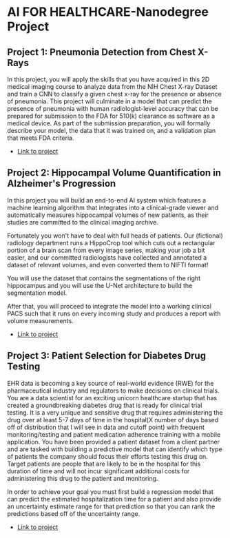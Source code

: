 # AI FOR HEALTHCARE-Nanodegree Project

## Project 1: Pneumonia Detection from Chest X-Rays

In this project, you will apply the skills that you have acquired in this 2D medical imaging course to analyze data from the NIH Chest X-ray Dataset and train a CNN to classify a given chest x-ray for the presence or absence of pneumonia. This project will culminate in a model that can predict the presence of pneumonia with human radiologist-level accuracy that can be prepared for submission to the FDA for 510(k) clearance as software as a medical device. As part of the submission preparation, you will formally describe your model, the data that it was trained on, and a validation plan that meets FDA criteria.

- [Link to project](https://github.com/nguyenduchuyvn/AI-FOR-HEALTHCARE-Udacity/tree/main/Project1)

## Project 2: Hippocampal Volume Quantification in Alzheimer's Progression
In this project you will build an end-to-end AI system which features a machine learning algorithm that integrates into a clinical-grade viewer and automatically measures hippocampal volumes of new patients, as their studies are committed to the clinical imaging archive.

Fortunately you won't have to deal with full heads of patients. Our (fictional) radiology department runs a HippoCrop tool which cuts out a rectangular portion of a brain scan from every image series, making your job a bit easier, and our committed radiologists have collected and annotated a dataset of relevant volumes, and even converted them to NIFTI format!

You will use the dataset that contains the segmentations of the right hippocampus and you will use the U-Net architecture to build the segmentation model.

After that, you will proceed to integrate the model into a working clinical PACS such that it runs on every incoming study and produces a report with volume measurements.

- [Link to project](https://github.com/nguyenduchuyvn/AI-FOR-HEALTHCARE-Udacity/tree/main/Project2)

## Project 3: Patient Selection for Diabetes Drug Testing
EHR data is becoming a key source of real-world evidence (RWE) for the pharmaceutical industry and regulators to make decisions on clinical trials. You are a data scientist for an exciting unicorn healthcare startup that has created a groundbreaking diabetes drug that is ready for clinical trial testing. It is a very unique and sensitive drug that requires administering the drug over at least 5-7 days of time in the hospital(X number of days based off of distribution that I will see in data and cutoff point) with frequent monitoring/testing and patient medication adherence training with a mobile application. You have been provided a patient dataset from a client partner and are tasked with building a predictive model that can identify which type of patients the company should focus their efforts testing this drug on. Target patients are people that are likely to be in the hospital for this duration of time and will not incur significant additional costs for administering this drug to the patient and monitoring.

In order to achieve your goal you must first build a regression model that can predict the estimated hospitalization time for a patient and also provide an uncertainty estimate range for that prediction so that you can rank the predictions based off of the uncertainty range.


- [Link to project](https://github.com/nguyenduchuyvn/AI-FOR-HEALTHCARE-Udacity/tree/main/Project3)
